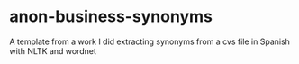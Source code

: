 # anon-business-synonyms
A template from a work I did extracting synonyms from a cvs file in Spanish with NLTK and wordnet
